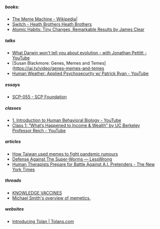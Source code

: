 ##### books:
- [The Meme Machine - Wikipedia](https://en.wikipedia.org/wiki/The_Meme_Machine)|
- [Switch - Heath Brothers Heath Brothers](https://heathbrothers.com/books/switch/)
- [Atomic Habits: Tiny Changes, Remarkable Results by James Clear](https://jamesclear.com/atomic-habits)
##### talks
- [What Darwin won't tell you about evolution - with Jonathan Pettitt - YouTube](https://www.youtube.com/watch?v=7dzoGb-jcW4)
- [Susan Blackmore: Genes, Memes and Temes](https://iai.tv/video/genes-memes-and-temes
- [​Human Weather: Applied Psychosecurity w/ Patrick Ryan - YouTube](https://www.youtube.com/watch?v=EL542ohNCQ4)
##### essays
- [SCP-055 - SCP Foundation](https://scp-wiki.wikidot.com/scp-055)
##### classes
- [1. Introduction to Human Behavioral Biology - YouTube](https://www.youtube.com/watch?v=NNnIGh9g6fA&list=PL848F2368C90DDC3D)
- [Class 1: “What’s Happened to Income & Wealth” by UC Berkeley Professor Reich - YouTube](https://www.youtube.com/watch?v=1f2blKai7HA&list=PLOLArO56vjuoeaIPzKQibBDbx2m_Rfsit)
##### articles
- [How Taiwan used memes to fight pandemic rumours](https://govinsider.asia/intl-en/article/audrey-tang-digital-minister-how-taiwan-used-memes-to-fight-pandemic-rumours)
- [Defense Against The Super-Worms — LessWrong](https://www.lesswrong.com/posts/fo98oTodEiEy9mLAu/defense-against-the-super-worms)
- [Human Therapists Prepare for Battle Against A.I. Pretenders - The New York Times](https://www.nytimes.com/2025/02/24/health/ai-therapists-chatbots.html)
##### threads 
- [KNOWLEDGE VACCINES](https://x.com/nosilverv/status/1779851122502492430)
- [Michael Smith's overview of memetics.](https://x.com/Morphenius/status/1874964994674295128?t=5UbasHgm8-71AtC51X_ZgA&s=19)
##### websites
- [Introducing Tolan | Tolans.com](https://www.tolans.com/relay/introducing-tolan)
